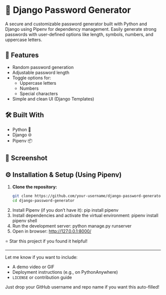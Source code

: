# 🔐 Django Password Generator

A secure and customizable password generator built with Python and Django using Pipenv for dependency management. Easily generate strong passwords with user-defined options like length, symbols, numbers, and uppercase letters.

## 🚀 Features

- Random password generation
- Adjustable password length
- Toggle options for:
  - Uppercase letters
  - Numbers
  - Special characters
- Simple and clean UI (Django Templates)

## 🛠️ Built With

- Python 🐍
- Django 🌐
- Pipenv 📦

## 📸 Screenshot

## ⚙️ Installation & Setup (Using Pipenv)

1. **Clone the repository:**
   ```bash
   git clone https://github.com/your-username/django-password-generator.git
   cd django-password-generator
2. Install Pipenv (if you don’t have it):
  pip install pipenv
3. Install dependencies and activate the virtual environment:
   pipenv install
   pipenv shell
4. Run the development server:
   python manage.py runserver
5. Open in browser:
   http://127.0.0.1:8000/

⭐️ Star this project if you found it helpful!

---

Let me know if you want to include:

- A demo video or GIF
- Deployment instructions (e.g., on PythonAnywhere)
- `LICENSE` or contribution guide

Just drop your GitHub username and repo name if you want this auto-filled!

   
  
 
